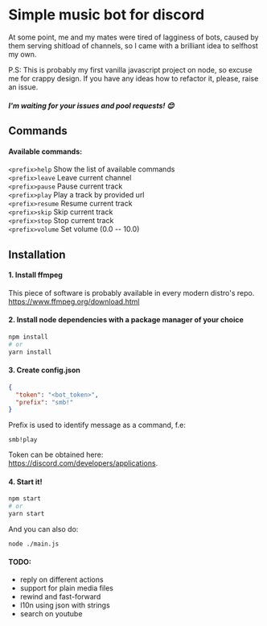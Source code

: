 # Simple music bot for discord

At some point, me and my mates were tired of lagginess of bots, caused by them serving shitload of channels, so I came with a brilliant idea to selfhost my own.

P.S: This is probably my first vanilla javascript project on node, so excuse me for crappy design. If you have any ideas how to refactor it, please, raise an issue.
##### I'm waiting for your issues and pool requests! 😊

## Commands

#### Available commands:
```<prefix>help``` Show the list of available commands\
```<prefix>leave``` Leave current channel\
```<prefix>pause``` Pause current track\
```<prefix>play``` Play a track by provided url\
```<prefix>resume``` Resume current track\
```<prefix>skip``` Skip current track\
```<prefix>stop``` Stop current track\
```<prefix>volume``` Set volume (0.0 -- 10.0)

## Installation

#### 1. Install ffmpeg
This piece of software is probably available in every modern distro's repo.\
https://www.ffmpeg.org/download.html

#### 2. Install node dependencies with a package manager of your choice
```bash
npm install
# or 
yarn install
```

#### 3. Create config.json
```json
{
  "token": "<bot_token>",
  "prefix": "smb!"
}
```
Prefix is used to identify message as a command, f.e:
```
smb!play
```

Token can be obtained here:\
https://discord.com/developers/applications.

#### 4. Start it!
```bash
npm start
# or
yarn start
```

And you can also do:
```
node ./main.js
```

#### TODO:
* reply on different actions
* support for plain media files
* rewind and fast-forward
* l10n using json with strings
* search on youtube